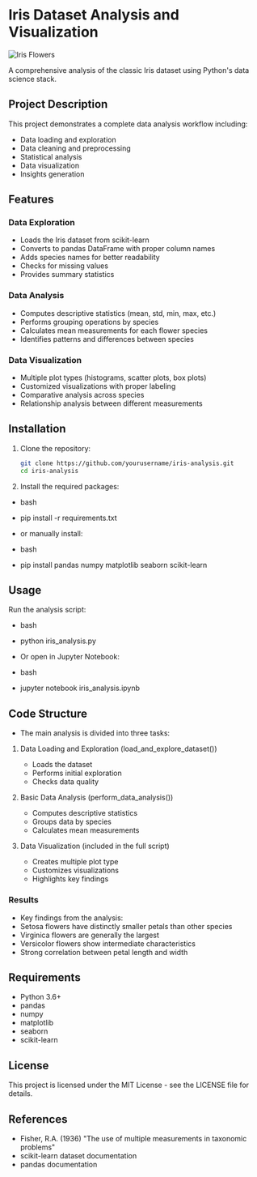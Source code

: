 # Iris Dataset Analysis and Visualization

![Iris Flowers](https://upload.wikimedia.org/wikipedia/commons/thumb/5/56/Kosaciec_szczecinkowaty_Iris_setosa.jpg/320px-Kosaciec_szczecinkowaty_Iris_setosa.jpg)

A comprehensive analysis of the classic Iris dataset using Python's data science stack.

## Project Description

This project demonstrates a complete data analysis workflow including:
- Data loading and exploration
- Data cleaning and preprocessing
- Statistical analysis
- Data visualization
- Insights generation

## Features

### Data Exploration
- Loads the Iris dataset from scikit-learn
- Converts to pandas DataFrame with proper column names
- Adds species names for better readability
- Checks for missing values
- Provides summary statistics

### Data Analysis
- Computes descriptive statistics (mean, std, min, max, etc.)
- Performs grouping operations by species
- Calculates mean measurements for each flower species
- Identifies patterns and differences between species

### Data Visualization
- Multiple plot types (histograms, scatter plots, box plots)
- Customized visualizations with proper labeling
- Comparative analysis across species
- Relationship analysis between different measurements

## Installation

1. Clone the repository:
   ```bash
   git clone https://github.com/yourusername/iris-analysis.git
   cd iris-analysis

2. Install the required packages:

- bash
- pip install -r requirements.txt
- or manually install:

- bash
- pip install pandas numpy matplotlib seaborn scikit-learn


## Usage
Run the analysis script:

- bash
- python iris_analysis.py
- Or open in Jupyter Notebook:

- bash
- jupyter notebook iris_analysis.ipynb


## Code Structure
- The main analysis is divided into three tasks:

1. Data Loading and Exploration (load_and_explore_dataset())
    - Loads the dataset
    - Performs initial exploration
    - Checks data quality

2. Basic Data Analysis (perform_data_analysis())
    - Computes descriptive statistics
    - Groups data by species
    - Calculates mean measurements

3. Data Visualization (included in the full script)
    - Creates multiple plot type
    - Customizes visualizations
    - Highlights key findings


### Results
- Key findings from the analysis:
- Setosa flowers have distinctly smaller petals than other species
- Virginica flowers are generally the largest
- Versicolor flowers show intermediate characteristics
- Strong correlation between petal length and width


## Requirements
- Python 3.6+
- pandas
- numpy
- matplotlib
- seaborn
- scikit-learn


## License
This project is licensed under the MIT License - see the LICENSE file for details.


## References
- Fisher, R.A. (1936) "The use of multiple measurements in taxonomic problems"
- scikit-learn dataset documentation
- pandas documentation
